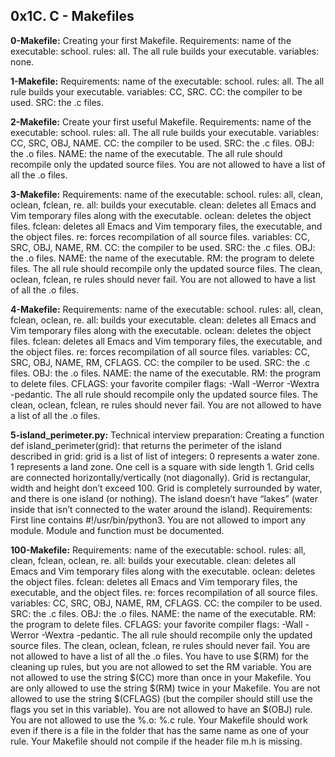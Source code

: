 ## 0x1C. C - Makefiles


**0-Makefile:** Creating your first Makefile.
Requirements:
name of the executable: school.
rules: all.
The all rule builds your executable.
variables: none.


**1-Makefile:** Requirements:
name of the executable: school.
rules: all.
The all rule builds your executable.
variables: CC, SRC.
CC: the compiler to be used.
SRC: the .c files.


**2-Makefile:** Create your first useful Makefile.
Requirements:
name of the executable: school.
rules: all.
The all rule builds your executable.
variables: CC, SRC, OBJ, NAME.
CC: the compiler to be used.
SRC: the .c files.
OBJ: the .o files.
NAME: the name of the executable.
The all rule should recompile only the updated source files.
You are not allowed to have a list of all the .o files.


**3-Makefile:** Requirements:
name of the executable: school.
rules: all, clean, oclean, fclean, re.
all: builds your executable.
clean: deletes all Emacs and Vim temporary files along with the executable.
oclean: deletes the object files.
fclean: deletes all Emacs and Vim temporary files, the executable, and the object files.
re: forces recompilation of all source files.
variables: CC, SRC, OBJ, NAME, RM.
CC: the compiler to be used.
SRC: the .c files.
OBJ: the .o files.
NAME: the name of the executable.
RM: the program to delete files.
The all rule should recompile only the updated source files.
The clean, oclean, fclean, re rules should never fail.
You are not allowed to have a list of all the .o files.


**4-Makefile:** Requirements:
name of the executable: school.
rules: all, clean, fclean, oclean, re.
all: builds your executable.
clean: deletes all Emacs and Vim temporary files along with the executable.
oclean: deletes the object files.
fclean: deletes all Emacs and Vim temporary files, the executable, and the object files.
re: forces recompilation of all source files.
variables: CC, SRC, OBJ, NAME, RM, CFLAGS.
CC: the compiler to be used.
SRC: the .c files.
OBJ: the .o files.
NAME: the name of the executable.
RM: the program to delete files.
CFLAGS: your favorite compiler flags: -Wall -Werror -Wextra -pedantic.
The all rule should recompile only the updated source files.
The clean, oclean, fclean, re rules should never fail.
You are not allowed to have a list of all the .o files.


**5-island_perimeter.py:** Technical interview preparation:
Creating a function def island_perimeter(grid): that returns the perimeter of the island described in grid:
grid is a list of list of integers:
0 represents a water zone.
1 represents a land zone.
One cell is a square with side length 1.
Grid cells are connected horizontally/vertically (not diagonally).
Grid is rectangular, width and height don’t exceed 100.
Grid is completely surrounded by water, and there is one island (or nothing).
The island doesn’t have “lakes” (water inside that isn’t connected to the water around the island).
Requirements:
First line contains #!/usr/bin/python3.
You are not allowed to import any module.
Module and function must be documented.


**100-Makefile:** Requirements:
name of the executable: school.
rules: all, clean, fclean, oclean, re.
all: builds your executable.
clean: deletes all Emacs and Vim temporary files along with the executable.
oclean: deletes the object files.
fclean: deletes all Emacs and Vim temporary files, the executable, and the object files.
re: forces recompilation of all source files.
variables: CC, SRC, OBJ, NAME, RM, CFLAGS.
CC: the compiler to be used.
SRC: the .c files.
OBJ: the .o files.
NAME: the name of the executable.
RM: the program to delete files.
CFLAGS: your favorite compiler flags: -Wall -Werror -Wextra -pedantic.
The all rule should recompile only the updated source files.
The clean, oclean, fclean, re rules should never fail.
You are not allowed to have a list of all the .o files.
You have to use $(RM) for the cleaning up rules, but you are not allowed to set the RM variable.
You are not allowed to use the string $(CC) more than once in your Makefile.
You are only allowed to use the string $(RM) twice in your Makefile.
You are not allowed to use the string $(CFLAGS) (but the compiler should still use the flags you set in this variable).
You are not allowed to have an $(OBJ) rule.
You are not allowed to use the %.o: %.c rule.
Your Makefile should work even if there is a file in the folder that has the same name as one of your rule.
Your Makefile should not compile if the header file m.h is missing.

